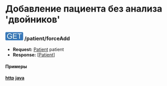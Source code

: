 Добавление пациента без анализа 'двойников'
=

### ![GET](../../../img/get.png) /patient/forceAdd
* **Request:** [Patient](../../../types/types.md#Patient) patient
* **Response:** [[Patient](../../../types/types.md#Patient)]

#### Примеры
**[http](examples/forceAdd.md)**
**[java](examples/forceAddJava.md)**